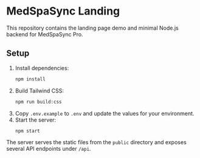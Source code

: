 # MedSpaSync Landing

This repository contains the landing page demo and minimal Node.js backend for MedSpaSync Pro.

## Setup

1. Install dependencies:
   ```bash
   npm install
   ```
2. Build Tailwind CSS:
   ```bash
   npm run build:css
   ```
3. Copy `.env.example` to `.env` and update the values for your environment.
4. Start the server:
   ```bash
   npm start
   ```

The server serves the static files from the `public` directory and exposes several API endpoints under `/api`.
